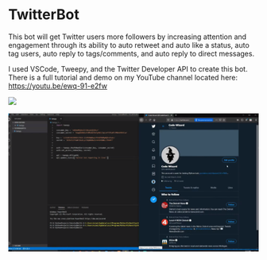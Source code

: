 # TwitterBot
This bot will get Twitter users more followers by increasing attention and engagement through its ability to auto retweet and auto like a status, auto tag users, auto reply to tags/comments, and auto reply to direct messages.

I used VSCode, Tweepy, and the Twitter Developer API to create this bot. There is a full tutorial and demo on my YouTube channel located here: https://youtu.be/ewq-91-e2fw

![](images/1.jpeg)

![](images/2.png)



